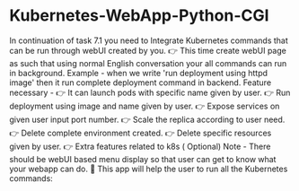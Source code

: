 # Kubernetes-WebApp-Python-CGI
In continuation of task 7.1 you need to Integrate Kubernetes commands that can be run through webUI created by you.  👉 This time create webUI page as such that using normal English conversation your all commands can run in background.  Example - when we write 'run deployment using httpd image' then it run complete deployment command in backend.   Feature necessary - 👉 It can launch pods with specific name given by user.  👉 Run deployment using image and name given by user.  👉 Expose services on given user input port number.  👉 Scale the replica according to user need.  👉 Delete complete environment created.  👉 Delete specific resources given by user.  👉 Extra features related to k8s ( Optional)  Note - There should be webUI based menu display so that user can get to know what your webapp can do.   📌 This app will help the user to run all the Kubernetes commands:
